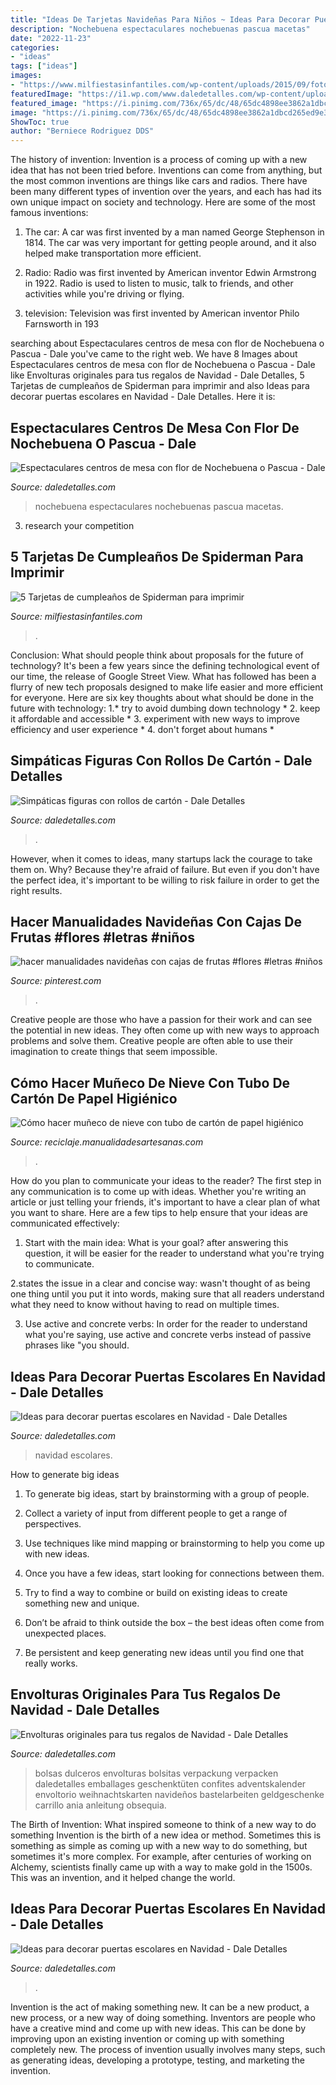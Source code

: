 ```yaml
---
title: "Ideas De Tarjetas Navideñas Para Niños ~ Ideas Para Decorar Puertas Escolares En Navidad"
description: "Nochebuena espectaculares nochebuenas pascua macetas"
date: "2022-11-23"
categories:
- "ideas"
tags: ["ideas"]
images:
- "https://www.milfiestasinfantiles.com/wp-content/uploads/2015/09/foto-de-e-hombre-arana.jpg"
featuredImage: "https://i1.wp.com/www.daledetalles.com/wp-content/uploads/2016/11/ideas-para-bolsas-de-navidad17.jpg?resize=380%2C573"
featured_image: "https://i.pinimg.com/736x/65/dc/48/65dc4898ee3862a1dbcd265ed9e3ce8f.jpg"
image: "https://i.pinimg.com/736x/65/dc/48/65dc4898ee3862a1dbcd265ed9e3ce8f.jpg"
ShowToc: true
author: "Berniece Rodriguez DDS"
---
```



The history of invention:
Invention is a process of coming up with a new idea that has not been tried before. Inventions can come from anything, but the most common inventions are things like cars and radios. There have been many different types of invention over the years, and each has had its own unique impact on society and technology. Here are some of the most famous inventions:
1) The car: A car was first invented by a man named George Stephenson in 1814. The car was very important for getting people around, and it also helped make transportation more efficient.

2) Radio: Radio was first invented by American inventor Edwin Armstrong in 1922. Radio is used to listen to music, talk to friends, and other activities while you're driving or flying.

3) television: Television was first invented by American inventor Philo Farnsworth in 193
	

		
searching about Espectaculares centros de mesa con flor de Nochebuena o Pascua - Dale you've came to the right web. We have 8 Images about Espectaculares centros de mesa con flor de Nochebuena o Pascua - Dale like Envolturas originales para tus regalos de Navidad - Dale Detalles, 5 Tarjetas de cumpleaños de Spiderman para imprimir and also Ideas para decorar puertas escolares en Navidad - Dale Detalles. Here it is:
		
    
## Espectaculares Centros De Mesa Con Flor De Nochebuena O Pascua - Dale

<img loading=lazy src="https://i1.wp.com/www.daledetalles.com/wp-content/uploads/2017/10/centro-de-mesa-con-noche-buena10.jpg" onerror="this.onerror=null;this.src='https://tse2.mm.bing.net/th?id=OIP.XPSXNwH-VJnGIatUEogSFQHaLH&amp;pid=15.1';" alt="Espectaculares centros de mesa con flor de Nochebuena o Pascua - Dale">

_Source: daledetalles.com_

>nochebuena espectaculares nochebuenas pascua macetas. 

	

3. research your competition 

    
## 5 Tarjetas De Cumpleaños De Spiderman Para Imprimir

<img loading=lazy src="https://www.milfiestasinfantiles.com/wp-content/uploads/2015/09/foto-de-e-hombre-arana.jpg" onerror="this.onerror=null;this.src='https://tse1.mm.bing.net/th?id=OIP.aG1mWDCiboU7TCF5aLNlUgHaEw&amp;pid=15.1';" alt="5 Tarjetas de cumpleaños de Spiderman para imprimir">

_Source: milfiestasinfantiles.com_

>. 

	

Conclusion: What should people think about proposals for the future of technology?
It's been a few years since the defining technological event of our time, the release of Google Street View. What has followed has been a flurry of new tech proposals designed to make life easier and more efficient for everyone. Here are six key thoughts about what should be done in the future with technology: 
1.* try to avoid dumbing down technology *
2. keep it affordable and accessible *
3. experiment with new ways to improve efficiency and user experience *
4. don't forget about humans *

    
## Simpáticas Figuras Con Rollos De Cartón - Dale Detalles

<img loading=lazy src="https://i2.wp.com/www.daledetalles.com/wp-content/uploads/2019/01/figuras-con-rollos-de-carton12.jpg?resize=499%2C784&amp;ssl=1" onerror="this.onerror=null;this.src='https://tse1.mm.bing.net/th?id=OIP.QGrdMsoGYmvGkWchk4d9tgHaLo&amp;pid=15.1';" alt="Simpáticas figuras con rollos de cartón - Dale Detalles">

_Source: daledetalles.com_

>. 

	

However, when it comes to ideas, many startups lack the courage to take them on. Why? Because they're afraid of failure. But even if you don't have the perfect idea, it's important to be willing to risk failure in order to get the right results.

    
## Hacer Manualidades Navideñas Con Cajas De Frutas #flores #letras #niños

<img loading=lazy src="https://i.pinimg.com/736x/65/dc/48/65dc4898ee3862a1dbcd265ed9e3ce8f.jpg" onerror="this.onerror=null;this.src='https://tse3.mm.bing.net/th?id=OIP.yyKka5Cwp5FkK-XkQJFMOgAAAA&amp;pid=15.1';" alt="hacer manualidades navideñas con cajas de frutas #flores #letras #niños">

_Source: pinterest.com_

>. 

	

Creative people are those who have a passion for their work and can see the potential in new ideas. They often come up with new ways to approach problems and solve them. Creative people are often able to use their imagination to create things that seem impossible.

    
## Cómo Hacer Muñeco De Nieve Con Tubo De Cartón De Papel Higiénico

<img loading=lazy src="https://www.manualidadesartesanas.com/wp-content/uploads/2014/12/muneco-nieve-tubo-carton-papel-higienico.jpg" onerror="this.onerror=null;this.src='https://tse2.mm.bing.net/th?id=OIP.oNXqZjBCpqYPqWXqGOobdgHaLl&amp;pid=15.1';" alt="Cómo hacer muñeco de nieve con tubo de cartón de papel higiénico">

_Source: reciclaje.manualidadesartesanas.com_

>. 

	

How do you plan to communicate your ideas to the reader?
The first step in any communication is to come up with ideas. Whether you're writing an article or just telling your friends, it's important to have a clear plan of what you want to share. Here are a few tips to help ensure that your ideas are communicated effectively:
1. Start with the main idea: What is your goal? after answering this question, it will be easier for the reader to understand what you're trying to communicate.

2.states the issue in a clear and concise way: wasn't thought of as being one thing until you put it into words, making sure that all readers understand what they need to know without having to read on multiple times.

3. Use active and concrete verbs: In order for the reader to understand what you're saying, use active and concrete verbs instead of passive phrases like "you should.

    
## Ideas Para Decorar Puertas Escolares En Navidad - Dale Detalles

<img loading=lazy src="https://i1.wp.com/www.daledetalles.com/wp-content/uploads/2017/10/Idea-para-decorar-puertas-escolares-en-Navidad1.jpg?resize=550%2C978" onerror="this.onerror=null;this.src='https://tse1.mm.bing.net/th?id=OIP.bcY571v-iTdqpUX3IDQFmAHaNK&amp;pid=15.1';" alt="Ideas para decorar puertas escolares en Navidad - Dale Detalles">

_Source: daledetalles.com_

>navidad escolares. 

	

How to generate big ideas
1. To generate big ideas, start by brainstorming with a group of people.
2. Collect a variety of input from different people to get a range of perspectives.

3. Use techniques like mind mapping or brainstorming to help you come up with new ideas.

4. Once you have a few ideas, start looking for connections between them.
5. Try to find a way to combine or build on existing ideas to create something new and unique.
6. Don’t be afraid to think outside the box – the best ideas often come from unexpected places.
7. Be persistent and keep generating new ideas until you find one that really works.

    
## Envolturas Originales Para Tus Regalos De Navidad - Dale Detalles

<img loading=lazy src="https://i1.wp.com/www.daledetalles.com/wp-content/uploads/2016/11/ideas-para-bolsas-de-navidad17.jpg?resize=380%2C573" onerror="this.onerror=null;this.src='https://tse4.mm.bing.net/th?id=OIP.j7ScN-b8kNj1hb3G-iMJ5AAAAA&amp;pid=15.1';" alt="Envolturas originales para tus regalos de Navidad - Dale Detalles">

_Source: daledetalles.com_

>bolsas dulceros envolturas bolsitas verpackung verpacken daledetalles emballages geschenktüten confites adventskalender envoltorio weihnachtskarten navideños bastelarbeiten geldgeschenke carrillo ania anleitung obsequia. 

	

The Birth of Invention: What inspired someone to think of a new way to do something
Invention is the birth of a new idea or method. Sometimes this is something as simple as coming up with a new way to do something, but sometimes it's more complex. For example, after centuries of working on Alchemy, scientists finally came up with a way to make gold in the 1500s. This was an invention, and it helped change the world.

    
## Ideas Para Decorar Puertas Escolares En Navidad - Dale Detalles

<img loading=lazy src="https://i2.wp.com/www.daledetalles.com/wp-content/uploads/2017/10/Idea-para-decorar-puertas-escolares-en-Navidad2.jpg?resize=550%2C807" onerror="this.onerror=null;this.src='https://tse3.mm.bing.net/th?id=OIP.H5NqQZuh9PdbNTkctRNqVQHaK3&amp;pid=15.1';" alt="Ideas para decorar puertas escolares en Navidad - Dale Detalles">

_Source: daledetalles.com_

>. 

	

Invention is the act of making something new. It can be a new product, a new process, or a new way of doing something. Inventors are people who have a creative mind and come up with new ideas. This can be done by improving upon an existing invention or coming up with something completely new. The process of invention usually involves many steps, such as generating ideas, developing a prototype, testing, and marketing the invention.

